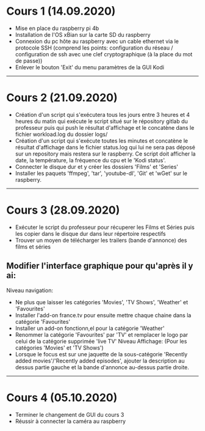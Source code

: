 # Cours 1 (14.09.2020)
- Mise en place du raspberry pi 4b
- Installation de l'OS xBian sur la carte SD du raspberry
- Connexion du pc hôte au raspberry avec un cable ethernet via le protocole SSH
    (comprend les points: configuration du réseau / configuration de ssh avec une clef cryptographique (à la place du mot de passe))
- Enlever le bouton 'Exit' du menu paramètres de la GUI Kodi
___
# Cours 2 (21.09.2020)
- Création d'un script qui s'exécutera tous les jours entre 3 heures et 4 heures du matin qui exécute le script situé sur le répository gitlab du professeur puis qui push le résultat d'affichage et le concatène dans le fichier workload.log du dossier logs/
- Création d'un script qui s'exécute toutes les minutes et concatène le résultat d'affichage dans le fichier status.log qui lui ne sera pas déposé sur un repository mais restera sur le raspberry.
Ce script doit afficher la date, la température, la fréquence du cpu et le 'Kodi status'.
- Connecter le disque dur et y créer les dossiers 'Films' et 'Series'
- Installer les paquets 'ffmpeg', 'tar', 'youtube-dl', 'Git' et 'wGet' sur le raspberry.
___
# Cours 3 (28.09.2020)
- Exécuter le script du professeur pour récuperer les Films et Séries puis les copier dans le disque dur dans leur répertoire respectifs
- Trouver un moyen de télécharger les trailers (bande d'annonce) des films et séries
## Modifier l'interface graphique pour qu'après il y ai:
Niveau navigation: 
- Ne plus que laisser les catégories 'Movies', 'TV Shows', 'Weather' et 'Favourites'
- Installer l'add-on france.tv pour ensuite mettre chaque chaine dans la catégorie 'Favourites'
- Installer un add-on fonctionn,el pour la catégorie 'Weather'
- Renommer la catégorie 'Favourites' par 'TV' et remplacer le logo par celui de la catégorie supprimée 'live TV'
Niveau Affichage: (Pour les catégories 'Movies' et 'TV Shows')
- Lorsque le focus est sur une jaquette de la sous-catégorie 'Recently added movies'/'Recently added episodes', ajouter la description au dessus partie gauche et la bande d'annonce au-dessus partie droite.
___
# Cours 4 (05.10.2020)
- Terminer le changement de GUI du cours 3
- Réussir à connecter la caméra au raspberry




